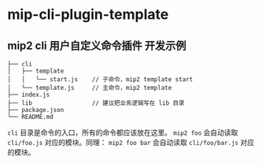 # mip-cli-plugin-template

## mip2 cli 用户自定义命令插件 开发示例

```
├── cli
│   ├── template
│   │   └── start.js    // 子命令，mip2 template start
│   └── template.js     // 主命令，mip2 template
├── index.js
├── lib                 // 建议把业务逻辑写在 lib 目录
├── package.json
└── README.md

```

`cli` 目录是命令的入口，所有的命令都应该放在这里。
`mip2 foo` 会自动读取 `cli/foo.js` 对应的模块。同理：
`mip2 foo bar` 会自动读取 `cli/foo/bar.js` 对应的模块。